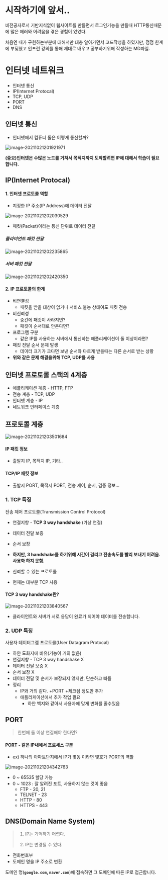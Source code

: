 # 시작하기에 앞서..

비전공자로서 기반지식없이 웹사이트를 만들면서 로그인기능을 만들때 HTTP통신때문에 많은 에러와 어려움을 겪은 경험이 있었다.

처음엔 내가 구현하는부분에 대해서만 대충 알아가면서 코드작성을 하였지만, 점점 한계에 부딪혔고 인프런 강의를 통해 제대로 배우고 공부하기위해 작성하는 MD파일.





# 인터넷 네트워크

- 인터넷 통신
- IP(Internet Protocal)
- TCP, UDP
- PORT
- DNS



## 인터넷 통신

- 인터넷에서 컴퓨터 둘은 어떻게 통신할까?

![image-20211021201921971](1.인터넷_네트워크.assets/image-20211021201921971.png)



**(중요)인터넷은 수많은 노드를 거쳐서 목적지까지 도착할려면 IP에 대해서 학습이 필요합니다.**





## IP(Internet Protocal)

#### 1. 인터넷 프로토콜 역할

- 지정한 IP 주소(IP Address)에  데이터 전달

![image-20211021202030529](1.인터넷_네트워크.assets/image-20211021202030529.png)



- 패킷(Packet)이라는 통신 단위로 데이터 전달

##### 클라이언트 패킷 전달

![image-20211021202235865](1.인터넷_네트워크.assets/image-20211021202235865.png)



##### 서버 패킷 전달

![image-20211021202420350](1.인터넷_네트워크.assets/image-20211021202420350.png)





#### 2. IP 프로토콜의 한계

- 비연결성
  - 패킷을 받을 대상이 없거나 서비스 불능 상태여도 패킷 전송
- 비신뢰성
  - 중간에 패킷이 사라지면?
  - 패킷이 순서대로 안온다면?
- 프로그램 구분
  - 같은 IP를 사용하는 서버에서 통신하는 애플리케이션이 둘 이상이라면?
- 패킷 전달 순서 문제 발생
  - 데이터 크기가 크다면 보낸 순서와 다르게 받을때는 다른 순서로 받는 상황
- **위와 같은 문제 해결을위해 TCP, UDP를 사용**





## 인터넷 프로토콜 스택의 4계층

- 애플리케이션 계층 - HTTP, FTP
- 전송 계층 - TCP, UDP
- 인터넷 계층 - IP
- 네트워크 인터페이스 계층



## 프로토콜 계층

![image-20211021203501684](1.인터넷_네트워크.assets/image-20211021203501684.png)



#### IP 패킷 정보

- 출발지 IP, 목적지 IP, 기타..



#### TCP/IP 패킷 정보

- 출발지 PORT, 목적지 PORT, 전송 제어, 순서, 검증 정보...



### 1. TCP 특징

전송 제어 프로토콜(Transmission Control Protocol)

- 연결지향 - **TCP 3 way handshake** (가상 연결)
- 데이터 전달 보증
- 순서 보장
- **하지만, 3 handshake를 하기위해 시간이 걸리고 전송속도를 빨리 보내기 어려움.  사용화 하지 못함.**



- 신뢰할 수 있는 프로토콜
- 현재는 대부분 TCP 사용



#### TCP 3 way handshake란?

![image-20211021203840567](1.인터넷_네트워크.assets/image-20211021203840567.png)

- 클라이언트와 서버가 서로 응답이 완료가 되어야 데이터를 전송합니다.



### 2. UDP 특징

사용자 데이터그램 프로토콜(User Datagram Protocal)

- 하얀 도화지에 비유(기능이 거의 없음)
- 연결지향 - TCP 3 way handshake X
- 데이터 전달 보증 X
- 순서 보장 X
- 데이터 전달 및 순서가 보장되지 않지만, 단순하고 빠름
- 정리
  - IP와 거의 같다. +PORT +체크섬 정도만 추가
  - 애플리케이션에서 추가 작업 필요
    - 하얀 백지와 같아서 사용자에 맞게 변화를 줄수있음





## PORT

> 한번에 둘 이상 연결해야 한다면?

#### PORT - 같은 IP내에서 프로세스 구분

- ex) 하나의 아파트단지에서 IP가 몇동 이라면 몇호가 PORT의 역할

![image-20211021204342763](1.인터넷_네트워크.assets/image-20211021204342763.png)

- 0 ~ 65535 할당 가능
- 0 ~ 1023 : 잘 알려진 포트, 사용하지 않는 것이 좋음
  - FTP - 20, 21
  - TELNET - 23
  - HTTP - 80
  - HTTPS - 443





## DNS(Domain Name System)

> 1. IP는 기억하기 어렵다.
>
> 2. IP는 변경될 수 있다.

- 전화번호부
- 도메인 명을 IP 주소로 변환



도메인 명(**`google.com`, `naver.com`**)에 접속하면 그 도메인에 따른 IP로 접근합니다.

